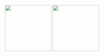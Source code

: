 <center>
<a href="/"><img height="150" align="center" src="https://github-readme-stats.vercel.app/api?username=Bayn-Web&bg_color=45,E76344,BB596D,904E95&theme=highcontrast"></img></a>
<a href="/"><img height="150" align="center" src="https://github-readme-stats.vercel.app/api/top-langs/?username=Bayn-Web&hide=css,html&layout=compact&card_width=400&bg_color=45,904E95,BB596D,E76344&theme=highcontrast"></img></a>
</center>
